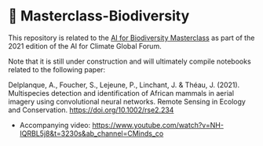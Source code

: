 # :elephant: Masterclass-Biodiversity

This repository is related to the [AI for Biodiversity Masterclass](https://www.forclimate.ai/forum) as part of the 2021 edition of the AI for Climate Global Forum.

Note that it is still under construction and will ultimately compile notebooks related to the following paper:

Delplanque, A., Foucher, S., Lejeune, P., Linchant, J. & Théau, J. (2021). Multispecies detection and identification of African mammals in aerial imagery using convolutional neural networks. Remote Sensing in Ecology and Conservation. https://doi.org/10.1002/rse2.234

* Accompanying video:
https://www.youtube.com/watch?v=NH-IQRBL5j8&t=3230s&ab_channel=CMinds_co

